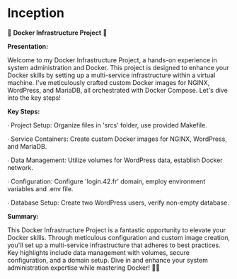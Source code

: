 # Inception

🐳 **Docker Infrastructure Project** 🚀

**Presentation:**

Welcome to my Docker Infrastructure Project, a hands-on experience in system administration and Docker. This project is designed to enhance your Docker skills by setting up a multi-service infrastructure within a virtual machine. I've meticulously crafted custom Docker images for NGINX, WordPress, and MariaDB, all orchestrated with Docker Compose. Let's dive into the key steps!

**Key Steps:**

∙ Project Setup: Organize files in 'srcs' folder, use provided Makefile.

∙ Service Containers: Create custom Docker images for NGINX, WordPress, and MariaDB.

∙ Data Management: Utilize volumes for WordPress data, establish Docker network.

∙ Configuration: Configure 'login.42.fr' domain, employ environment variables and .env file.

∙ Database Setup: Create two WordPress users, verify non-empty database.

**Summary:**

This Docker Infrastructure Project is a fantastic opportunity to elevate your Docker skills. Through meticulous configuration and custom image creation, you'll set up a multi-service infrastructure that adheres to best practices. Key highlights include data management with volumes, secure configuration, and a domain setup. Dive in and enhance your system administration expertise while mastering Docker! 🚢🚀
